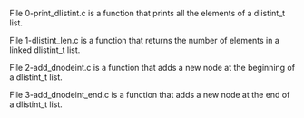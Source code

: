 File 0-print_dlistint.c is a function that prints all the elements of a dlistint_t list.

File 1-dlistint_len.c is  a function that returns the number of elements in a linked dlistint_t list.

File 2-add_dnodeint.c is a function that adds a new node at the beginning of a dlistint_t list.

File 3-add_dnodeint_end.c is a function that adds a new node at the end of a dlistint_t list.


